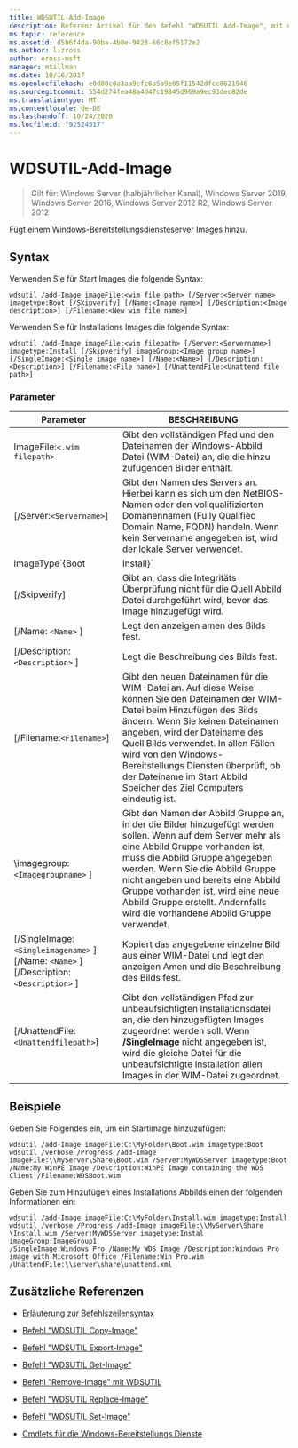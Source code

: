```yaml
---
title: WDSUTIL-Add-Image
description: Referenz Artikel für den Befehl "WDSUTIL Add-Image", mit dem einem Windows-Bereitstellungsdiensteserver Images hinzugefügt werden.
ms.topic: reference
ms.assetid: d5b6f4da-90ba-4b0e-9423-66c8ef5172e2
ms.author: lizross
author: eross-msft
manager: mtillman
ms.date: 10/16/2017
ms.openlocfilehash: e0d80c0a3aa9cfc6a5b9e05f11542dfcc8621946
ms.sourcegitcommit: 554d274fea48a4d47c19845d969a9ec93dec82de
ms.translationtype: MT
ms.contentlocale: de-DE
ms.lasthandoff: 10/24/2020
ms.locfileid: "92524517"
---
```

# <a name="wdsutil-add-image"></a>WDSUTIL-Add-Image

> Gilt für: Windows Server (halbjährlicher Kanal), Windows Server 2019, Windows Server 2016, Windows Server 2012 R2, Windows Server 2012

Fügt einem Windows-Bereitstellungsdiensteserver Images hinzu.

## <a name="syntax"></a>Syntax

Verwenden Sie für Start Images die folgende Syntax:

```
wdsutil /add-Image imageFile:<wim file path> [/Server:<Server name> imagetype:Boot [/Skipverify] [/Name:<Image name>] [/Description:<Image description>] [/Filename:<New wim file name>]
```

Verwenden Sie für Installations Images die folgende Syntax:

```
wdsutil /add-Image imageFile:<wim filepath> [/Server:<Servername>] imagetype:Install [/Skipverify] imageGroup:<Image group name>] [/SingleImage:<Single image name>] [/Name:<Name>] [/Description:<Description>] [/Filename:<File name>] [/UnattendFile:<Unattend file path>]
```

### <a name="parameters"></a>Parameter

| Parameter | BESCHREIBUNG |
|--|--|
| ImageFile:`<.wim filepath>` | Gibt den vollständigen Pfad und den Dateinamen der Windows-Abbild Datei (WIM-Datei) an, die die hinzu zufügenden Bilder enthält. |
| [/Server:`<Servername>`] | Gibt den Namen des Servers an. Hierbei kann es sich um den NetBIOS-Namen oder den vollqualifizierten Domänennamen (Fully Qualified Domain Name, FQDN) handeln. Wenn kein Servername angegeben ist, wird der lokale Server verwendet. |
| ImageType`{Boot|Install}` | Gibt den Typ der Bilder an, die hinzugefügt werden sollen. |
| [/Skipverify] | Gibt an, dass die Integritäts Überprüfung nicht für die Quell Abbild Datei durchgeführt wird, bevor das Image hinzugefügt wird. |
| [/Name: `<Name>` ] | Legt den anzeigen amen des Bilds fest. |
| [/Description: `<Description>` ] | Legt die Beschreibung des Bilds fest. |
| [/Filename:`<Filename>`] | Gibt den neuen Dateinamen für die WIM-Datei an. Auf diese Weise können Sie den Dateinamen der WIM-Datei beim Hinzufügen des Bilds ändern. Wenn Sie keinen Dateinamen angeben, wird der Dateiname des Quell Bilds verwendet. In allen Fällen wird von den Windows-Bereitstellungs Diensten überprüft, ob der Dateiname im Start Abbild Speicher des Ziel Computers eindeutig ist. |
| \imagegroup: `<Imagegroupname>` ] | Gibt den Namen der Abbild Gruppe an, in der die Bilder hinzugefügt werden sollen. Wenn auf dem Server mehr als eine Abbild Gruppe vorhanden ist, muss die Abbild Gruppe angegeben werden. Wenn Sie die Abbild Gruppe nicht angeben und bereits eine Abbild Gruppe vorhanden ist, wird eine neue Abbild Gruppe erstellt. Andernfalls wird die vorhandene Abbild Gruppe verwendet. |
| [/SingleImage: `<Singleimagename>` ] [/Name: `<Name>` ] [/Description: `<Description>` ] | Kopiert das angegebene einzelne Bild aus einer WIM-Datei und legt den anzeigen Amen und die Beschreibung des Bilds fest. |
| [/UnattendFile:`<Unattendfilepath>`] | Gibt den vollständigen Pfad zur unbeaufsichtigten Installationsdatei an, die den hinzugefügten Images zugeordnet werden soll. Wenn **/SingleImage** nicht angegeben ist, wird die gleiche Datei für die unbeaufsichtigte Installation allen Images in der WIM-Datei zugeordnet. |

## <a name="examples"></a>Beispiele

Geben Sie Folgendes ein, um ein Startimage hinzuzufügen:

```
wdsutil /add-Image imageFile:C:\MyFolder\Boot.wim imagetype:Boot
wdsutil /verbose /Progress /add-Image imageFile:\\MyServer\Share\Boot.wim /Server:MyWDSServer imagetype:Boot /Name:My WinPE Image /Description:WinPE Image containing the WDS Client /Filename:WDSBoot.wim
```

Geben Sie zum Hinzufügen eines Installations Abbilds einen der folgenden Informationen ein:

```
wdsutil /add-Image imageFile:C:\MyFolder\Install.wim imagetype:Install
wdsutil /verbose /Progress /add-Image imageFile:\\MyServer\Share \Install.wim /Server:MyWDSServer imagetype:Instal imageGroup:ImageGroup1
/SingleImage:Windows Pro /Name:My WDS Image /Description:Windows Pro image with Microsoft Office /Filename:Win Pro.wim /UnattendFile:\\server\share\unattend.xml
```

## <a name="additional-references"></a>Zusätzliche Referenzen

- [Erläuterung zur Befehlszeilensyntax](command-line-syntax-key.md)

- [Befehl "WDSUTIL Copy-Image"](wdsutil-copy-image.md)

- [Befehl "WDSUTIL Export-Image"](wdsutil-export-image.md)

- [Befehl "WDSUTIL Get-Image"](wdsutil-get-image.md)

- [Befehl "Remove-Image" mit WDSUTIL](wdsutil-remove-image.md)

- [Befehl "WDSUTIL Replace-Image"](wdsutil-replace-image.md)

- [Befehl "WDSUTIL Set-Image"](wdsutil-set-image.md)

- [Cmdlets für die Windows-Bereitstellungs Dienste](/powershell/module/wds)
